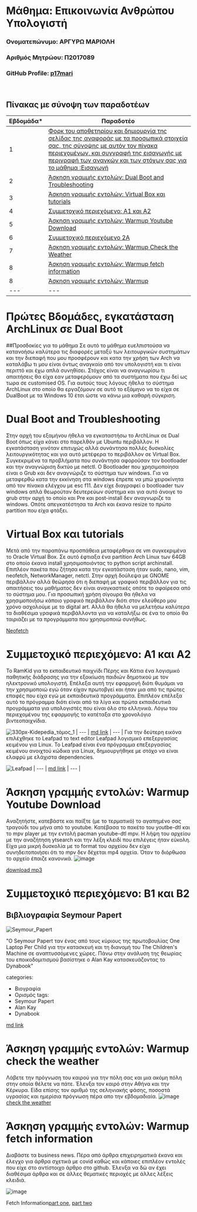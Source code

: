 # Μάθημα: Επικοινωνία Ανθρώπου Υπολογιστή

### Ονοματεπώνυμο: ΑΡΓΥΡΩ ΜΑΡΙΟΛΗ
### Αριθμός Μητρώου: Π2017089
### GitHub Profile: [p17mari](https://github.com/p17mari)
<br />

## Πίνακας με σύνοψη των παραδοτέων

| Εβδομάδα* | Παραδοτέο |
| --- | --- |
| 1 | [Φορκ του αποθετηρίου και δημιουργία της σελίδας της αναφοράς με τα προσωπικά στοιχεία σας, της σύνοψης με αυτόν τον πίνακα περιεχομένων, και συγγραφή της εισαγωγής με περιγραφή των αναγκών και των στόχων σας για το μάθημα :Εισαγωγή](Πρώτες---Βδομάδες,---εγκατάσταση---ArchLinux---σε---Dual---Boot)|
| 2 | [Άσκηση γραμμής εντολών: Dual Boot and Troubleshooting](#Dual---Boot---and---Troubleshooting)|
| 3 | [Άσκηση γραμμής εντολών: Virtual Box και tutorials](Virtual---Box---και---tutorials)|
| 4 | [Συμμετοχικό περιεχόμενο: Α1 και Α2](Συμμετοχικό---περιεχόμενο:---Α1---και---Α2)|
| 5 | [Άσκηση γραμμής εντολών: Warmup Youtube Download](Άσκηση---γραμμής---εντολών:---Warmup---Youtube---Download)|
| 6 | [Συμμετοχικό περιεχόμενο 2A](Συμμετοχικό---περιεχόμενο:---Β1---και---Β2) |
| 7 | [Άσκηση γραμμής εντολών: Warmup Check the Weather](Άσκηση---γραμμής---εντολών:---Warmup---Check---the---Weather)|
| 8 | [Άσκηση γραμμής εντολών: Warmup fetch information](Άσκηση---γραμμής---εντολών:---Warmup---fetch---information)|
| 8 | [Άσκηση γραμμής εντολών: Warmup]() |
| --- | --- |

# Πρώτες Βδομάδες, εγκατάσταση ArchLinux σε Dual Boot
##Προσδοκίες για το μάθημα
Σε αυτό το μάθημα ευελπιστούσα να κατανοήσω καλύτερα τις διαφορές μεταξύ των λειτουργικών συστημάτων και την διεπαφή που μου προσφέρουν και κατα την χρήση των Arch να καταλάβω τι μου είναι όντως αναγκαίο από τον υπολογιστή και τι είναι περιττό και έχω απλά συνηθίσει. Στόχος είναι να αναγνωρίσω τι απαιτήσεις θα είχα εαν μεταφερόμουν από τα συστήματα που έχω δεί ως τωρα σε customised OS.
Για αυτούς τους λόγους ήθελα το σύστημα ArchLinux στο οποίο θα εργαζόμουν σε αυτό το εξάμηνο να το είχα σε DualBoot με τα Windows 10 έτσι ώστε να κάνω μια καθαρή σύγκριση.

# Dual Boot and Troubleshooting
Στην αρχή του εξαμήνου ήθελα να εγκαταστήσω το ArchLinux σε Dual Boot όπως είχα κάνει στο παρελθόν με Ubuntu περιβάλλον. Η εγκατάσταση γινόταν επιτυχώς αλλά συνάντησα πολλές δυσκολίες λειτουργικότητας και για αυτό μετέφερα το περιβάλλον σε Virtual Box. Συγκεκριμένα τα προβλήματα που συνάντησα αφορούσαν τον bootloader και την αναγνώριση δικτύο με netctl. Ο Bootloader που χρησιμοποίησα είναι ο Grub και δεν αναγνώριζε το σύστημα των windows. Για να μεταφερθώ κατα την εκκίνηση στα windows έπρεπε να μπώ χειροκίνητα από τον πίνακα ελέγχου με esc f11. Δεν είχε διαγραφεί ο bootloader των windows απλά θεωρούταν δευτερεύων σύστημα και για αυτό άνοιγε το grub στην αρχή το οποίο και Pre και post-install δεν αναγνωριζε τα windows. Οπότε απεγκατέστησα τα Arch και έκανα resize το πρώτο partition που είχα φτάξει.

# Virtual Box και tutorials
Μετά από την παραπάνω προσπάθεια μεταφέρθηκα σε vm συγκεκριμένα το Oracle Virtual Box. Σε αυτό έφτιαξα ένα partition Arch Linux των 64GB στο οποίο έκανα install χρησιμοποιόντας το python script archinstall. Επιπλέον πακέτα που ζήτησα κατα την εγκατάσταση ήταν sudo, nano, vim, neofetch, NetworkManager, netctl. Στην αρχή δούλεψα με GNOME περιβάλλον αλλά θεώρησα ότι η διεπαφή με γραφικό περιβάλλον για τις απαιτήσεις του μαθήματος δεν είναι αναγκαστικές οπότε το αφαίρεσα από το σύστημα μου. Για προσωπική χρήση σίγουρα θα ήθελα να χρησιμοποιήσω κάποιο γραφικό περιβάλλον διότι στον ελεύθερο μου χρόνο ασχολούμε με το digital art. Αλλά θα ήθελα να μελετήσω καλύτερα τα διαθέσιμα γραφικά περιβάλλοντα για να καταλήξω σε ένα το οποίο θα ταιριάζει με τα προγράμματα που χρησιμοποιώ συνήθως.

[Neofetch](https://asciinema.org/a/463566)

# Συμμετοχικό περιεχόμενο: Α1 και Α2
Το RamKid για το εκπαιδευτικό παιχνίδι Πέρης και Κάτια ένα λογισμικό παθητικής διάδρασης για την εξοικίωση παιδιών δημοτικού με τον ηλεκτρονικό υπολογιστή. Επέλεξα αυτή την εφαρμογή διότι θυμάμαι να την χρησιμοποιώ εγώ όταν είχαν πρωτοβγεί και ήταν μια από τις πρώτες επαφές που είχα εγώ με εκπαιδευτικά προγράμματα. Επιπλέον επέλεξα αυτό το πρόγραμμα διότι είναι από τα λίγα και πρώτα εκπαιδευτικά προγράμματα για υπολογιστές που είναι όλο στο ελληνικά. Λόγω του περιεχομένου της εφαρμογής το κατέταξα στο χρονολόγιο βιντεοπαιχνίδια.

![330px-Kidepedia_τόμος_1](https://user-images.githubusercontent.com/43947917/144871199-b6eb8644-9932-485d-94a4-68a8c4371079.png)
| --- |
[md link](https://github.com/p17mari/_gallery/blob/master/ramkid.md)
| --- |
Για την δεύτερη εικόνα επιλέχθηκε το Leafpad το text editor Leafpad λογισμικό επεξεργασίας κειμένου για Linux.
Το Leafpad είναι ένα πρόγραμμα επεξεργασίας κειμένου ανοιχτού κώδικα για Linux, δημιουργήθηκε με στόχο να είναι ελαφρύ με ελάχιστα dependencies. 

![Leafpad](https://user-images.githubusercontent.com/43947917/144891270-dc3aca5c-567a-4187-abaa-7dfee82a82f1.png)
| --- |
[md link](https://github.com/p17mari/_gallery/blob/master/Leafpad.md)
| --- |


# Άσκηση γραμμής εντολών: Warmup Youtube Download
Aναζητήστε, κατεβάστε και παίξτε (με το τερματικό) το αγαπημένο σας τραγούδι του μήνα από το youtube. Κατέβασα το πακέτο του youtbe-dtl και το mpv player με την εντολή pacman youtube-dtl mpv. Η λήψη του αρχείου με την αναζήτηση ytsearch και την λέξη κλειδί που επιλέγεις ήταν εύκολη. Είχα μια μικρή δυσκολία με το format του αρχείου δεν είχα συνηδειτοποιήσει ότι το mpv δεν δέχεται mp4 αρχεία. Όταν το διόρθωσα το αρχείο έπαιζε κανονικά.
![image](https://user-images.githubusercontent.com/43947917/151203784-d2bc0055-5ebd-44d6-8d4d-f18614a282d3.png)

[download mp3](https://asciinema.org/a/463720)


# Συμμετοχικό περιεχόμενο: Β1 και Β2
## Βιβλιογραφία Seymour Papert
![Seymour_Papert](https://user-images.githubusercontent.com/43947917/151183355-a2331a2f-a925-4d7b-9751-72fc4ccbb6a5.jpg)

"Ο Seymour Papert ταν ένας από τους κύριους της πρωτοβουλίας One Laptop Per Child για την κατασκευή και τη διανομή του The Children's Machine σε αναπτυσσόμενες χώρες. Πάνω στην ανάλυση της θεωρίας του εποικοδομιτισμού βασίστηκε ο Alan Kay κατασκευάζοντας το Dynabook"

categories:
  - Βιογραφία 
  - Ορισμός 
tags:
  - Seymour Papert
  - Alan Kay
  - Dynabook


[md link](https://github.com/p17mari/site/blob/master/_biography/seymour-papert.md)

# Άσκηση γραμμής εντολών: Warmup check the weather
Λάβετε την πρόγνωση του καιρού για την πόλη σας και μια ακόμη πόλη στην οποία θέλετε να πάτε. Έλενξα τον καιρό στην Αθήνα και την Κέρκυρα. Είδα επίσης τον αριθμό της σεληνιακής φάσης, ποσοστά υγρασίας και ημερίσια πρόγνωση πέρα απο την εβδομαδιαία. 
![image](https://user-images.githubusercontent.com/43947917/151201790-4d91de92-1446-40b8-8508-d962dbfd93b2.png)
[check the weather](https://asciinema.org/a/463741)

# Άσκηση γραμμής εντολών: Warmup fetch information
Διαβάστε τα business news. Πέρα από άρθρα επιχειρηματικά έκανα και έλεγχο για άρθρα σχετικά με covid καθώς και κάποιες επιπλέον εντολές που είχε στο αντίστοιχο άρθρο στο github. Έλενξα να δώ αν έχει διαθέσιμα άρθρα και σε άλλες θεματικές περιοχές με άλλες λέξεις κλειδιά.

![image](https://user-images.githubusercontent.com/43947917/151202835-bc9f4c91-c5b0-494a-aeeb-37c454cbb8c9.png)

Fetch Information[part one](https://asciinema.org/a/463738), [part two](https://asciinema.org/a/463742)


